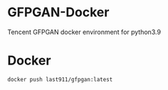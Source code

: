 # GFPGAN-Docker
Tencent GFPGAN docker environment for python3.9

# Docker

`docker push last911/gfpgan:latest`